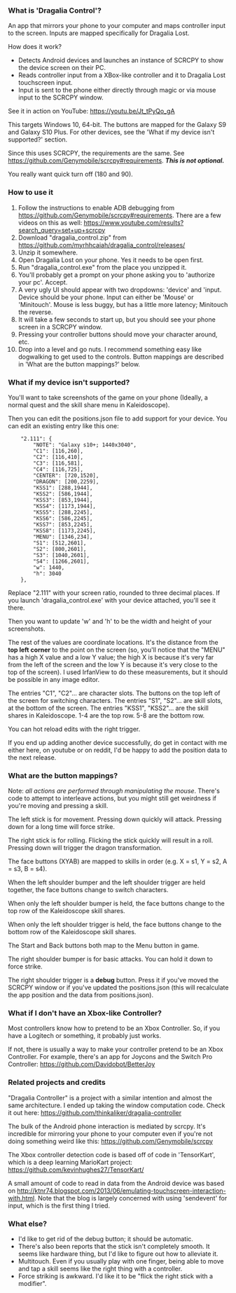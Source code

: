 ### What is 'Dragalia Control'?
An app that mirrors your phone to your computer and maps controller input to the screen. Inputs are mapped specifically for Dragalia Lost.

How does it work?
- Detects Android devices and launches an instance of SCRCPY to show the device screen on their PC.
- Reads controller input from a XBox-like controller and it to Dragalia Lost touchscreen input.
- Input is sent to the phone either directly through magic or via mouse input to the SCRCPY window.

See it in action on YouTube: https://youtu.be/Jt_tPyQo_gA 

This targets Windows 10, 64-bit. The buttons are mapped for the Galaxy S9 and Galaxy S10 Plus. For other devices, see the 'What if my device isn't supported?' section.

Since this uses SCRCPY, the requirements are the same. See https://github.com/Genymobile/scrcpy#requirements.
**_This is not optional._**

You really want quick turn off (180 and 90).

### How to use it
1. Follow the instructions to enable ADB debugging from https://github.com/Genymobile/scrcpy#requirements. There are a few videos on this as well: https://www.youtube.com/results?search_query=set+up+scrcpy
2. Download "dragalia_control.zip" from https://github.com/myrhhcaiah/dragalia_control/releases/
3. Unzip it somewhere.
4. Open Dragalia Lost on your phone. Yes it needs to be open first.
5. Run "dragalia_control.exe" from the place you unzipped it.
4. You'll probably get a prompt on your phone asking you to 'authorize your pc'. Accept.
5. A very ugly UI should appear with two dropdowns: 'device' and 'input. Device should be your phone. Input can either be 'Mouse' or 'Minitouch'. Mouse is less buggy, but has a little more latency; Minitouch the reverse.
6. It will take a few seconds to start up, but you should see your phone screen in a SCRCPY window.
7. Pressing your controller buttons should move your character around, etc.
8. Drop into a level and go nuts. I recommend something easy like dogwalking to get used to the controls. Button mappings are described in 'What are the button mappings?' below.


### What if my device isn't supported?
You'll want to take screenshots of the game on your phone (Ideally, a normal quest and the skill share menu in Kaleidoscope). 

Then you can edit the positions.json file to add support for your device. You can edit an existing entry like this one:
```
    "2.111": {
        "NOTE": "Galaxy s10+; 1440x3040",
        "C1": [116,260],
        "C2": [116,410],
        "C3": [116,581],
        "C4": [116,725],
        "CENTER": [720,1520],
        "DRAGON": [200,2259],
        "KSS1": [288,1944],
        "KSS2": [586,1944],
        "KSS3": [853,1944],
        "KSS4": [1173,1944],
        "KSS5": [288,2245],
        "KSS6": [586,2245],
        "KSS7": [853,2245],
        "KSS8": [1173,2245],
        "MENU": [1346,234],
        "S1": [512,2601],
        "S2": [800,2601],
        "S3": [1040,2601],
        "S4": [1266,2601],
        "w": 1440,
        "h": 3040
    },
```
Replace "2.111" with your screen ratio, rounded to three decimal places. If you launch 'dragalia_control.exe' with your device attached, you'll see it there.

Then you want to update 'w' and 'h' to be the width and height of your screenshots.

The rest of the values are coordinate locations. It's the distance from the **top left corner** to the point on the screen (so, you'll notice that the "MENU" has a high X value and a low Y value; the high X is because it's very far from the left of the screen and the low Y is because it's very close to the top of the screen). I used IrfanView to do these measurements, but it should be possible in any image editor.

The entries "C1", "C2"... are character slots. The buttons on the top left of the screen for switching characters.
The entries "S1", "S2"... are skill slots, at the bottom of the screen.
The entries "KSS1", "KSS2"... are the skill shares in Kaleidoscope. 1-4 are the top row. 5-8 are the bottom row.

You can hot reload edits with the right trigger.

If you end up adding another device successfully, do get in contact with me either here, on youtube or on reddit, I'd be happy to add the position data to the next release.

### What are the button mappings?
Note: *all actions are performed through manipulating the mouse*. There's code to attempt to interleave actions, but you might still get weirdness if you're moving and pressing a skill.

The left stick is for movement. Pressing down quickly will attack. Pressing down for a long time will force strike.

The right stick is for rolling. Flicking the stick quickly will result in a roll. Pressing down will trigger the dragon transformation.

The face buttons (XYAB) are mapped to skills in order (e.g. X = s1, Y = s2, A = s3, B = s4).

When the left shoulder bumper and the left shoulder trigger are held together, the face buttons change to switch characters.

When only the left shoulder bumper is held, the face buttons change to the top row of the Kaleidoscope skill shares.

When only the left shoulder trigger is held, the face buttons change to the bottom row of the Kaleidoscope skill shares.

The Start and Back buttons both map to the Menu button in game.

The right shoulder bumper is for basic attacks. You can hold it down to force strike.

The right shoulder trigger is a **debug** button. Press it if you've moved the SCRCPY window or if you've updated the positions.json (this will recalculate the app position and the data from positions.json).

### What if I don't have an Xbox-like Controller?
Most controllers know how to pretend to be an Xbox Controller. So, if you have a Logitech or something, it probably just works.

If not, there is usually a way to make your controller pretend to be an Xbox Controller. For example, there's an app for Joycons and the Switch Pro Controller: https://github.com/Davidobot/BetterJoy

### Related projects and credits
"Dragalia Controller" is a project with a similar intention and almost the same architecture. I ended up taking the window computation code. Check it out here: https://github.com/thinkaliker/dragalia-controller

The bulk of the Android phone interaction is mediated by scrcpy. It's incredible for mirroring your phone to your computer even if you're not doing something weird like this: https://github.com/Genymobile/scrcpy

The Xbox controller detection code is based off of code in 'TensorKart', which is a deep learning MarioKart project: https://github.com/kevinhughes27/TensorKart/

A small amount of code to read in data from the Android device was based on http://ktnr74.blogspot.com/2013/06/emulating-touchscreen-interaction-with.html. Note that the blog is largely concerned with using 'sendevent' for input, which is the first thing I tried.

### What else?
- I'd like to get rid of the debug button; it should be automatic.
- There's also been reports that the stick isn't completely smooth. It seems like hardware thing, but I'd like to figure out how to alleviate it.
- Multitouch. Even if you usually play with one finger, being able to move and tap a skill seems like the right thing with a controller.
- Force striking is awkward. I'd like it to be "flick the right stick with a modifier".
